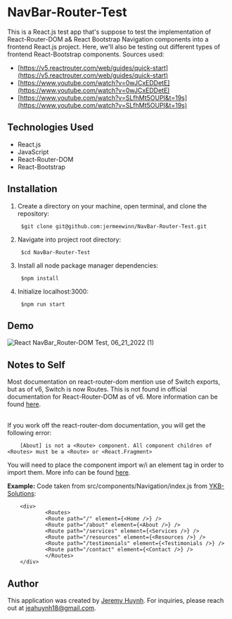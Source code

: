 # NavBar-Router-Test

This is a React.js test app that's suppose to test the implementation of React-Router-DOM a& React Bootstrap Navigation components into a frontend React.js project. Here, we'll also be testing out different types of frontend React-Bootstrap components. Sources used:
- [https://v5.reactrouter.com/web/guides/quick-start](https://v5.reactrouter.com/web/guides/quick-start)
- [https://www.youtube.com/watch?v=0wJCxEDDetE](https://www.youtube.com/watch?v=0wJCxEDDetE)
- [https://www.youtube.com/watch?v=SLfhMt5OUPI&t=19s](https://www.youtube.com/watch?v=SLfhMt5OUPI&t=19s)

## Technologies Used
- React.js
- JavaScript
- React-Router-DOM
- React-Bootstrap

## Installation
1) Create a directory on your machine, open terminal, and clone the repository:

        $git clone git@github.com:jermeewinn/NavBar-Router-Test.git

2) Navigate into project root directory:

        $cd NavBar-Router-Test

3) Install all node package manager dependencies:

        $npm install

4) Initialize localhost:3000:

        $npm run start

## Demo
![React NavBar_Router-DOM Test, 06_21_2022 (1)](https://user-images.githubusercontent.com/88342540/176579918-7815798f-ed0b-48d9-999a-cceaff389913.gif)

## Notes to Self
Most documentation on react-router-dom mention use of Switch exports, but as of v6, Switch is now Routes. This is not found in official documentation for React-Router-DOM as of v6. More information can be found [here](https://stackoverflow.com/questions/63124161/attempted-import-error-switch-is-not-exported-from-react-router-dom).
<br/>
<br/>

If you work off the react-router-dom documentation, you will get the following error:

        [About] is not a <Route> component. All component children of <Routes> must be a <Route> or <React.Fragment>

You will need to place the component import w/i an element tag in order to import them. More info can be found [here](https://stackoverflow.com/questions/69864165/error-privateroute-is-not-a-route-component-all-component-children-of-rou).

**Example:** Code taken from src/components/Navigation/index.js from [YKB-Solutions](https://github.com/jermeewinn/YKB-solutions/tree/components):

        <div>
                <Routes>
                <Route path="/" element={<Home />} />         
                <Route path="/about" element={<About />} />                            
                <Route path="/services" element={<Services />} />
                <Route path="/resources" element={<Resources />} />                            
                <Route path="/testimonials" element={<Testimonials />} />                            
                <Route path="/contact" element={<Contact />} />   
                </Routes>
        </div>

## Author
This application was created by [Jeremy Huynh](https://www.linkedin.com/in/jeremy-huynh/). For inquiries, please reach out at jeahuynh18@gmail.com.
